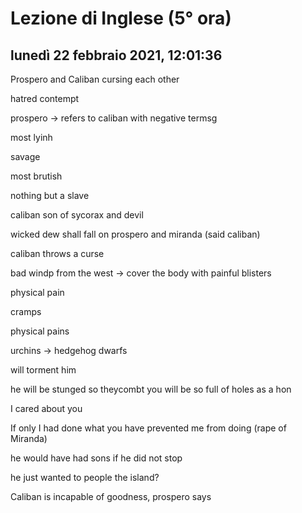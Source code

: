 # Lezione di Inglese (5° ora)

## lunedì 22 febbraio 2021, 12:01:36

Prospero and Caliban cursing each other

hatred contempt

prospero -> refers to caliban with negative termsg

most lyinh

savage

most brutish



nothing but a slave



caliban son of sycorax and devil



wicked dew shall fall on prospero and miranda (said caliban)

caliban throws a curse

bad windp from the west -> cover the body with painful blisters

physical pain

cramps

physical pains



urchins -> hedgehog dwarfs

 

will torment him

he will be stunged so theycombt you will be so full of holes as a hon

I cared about you 



If only I had done what you have prevented me from doing (rape of Miranda)



he would have had sons if he did not stop

he just wanted to people the island?





Caliban is incapable of goodness, prospero says